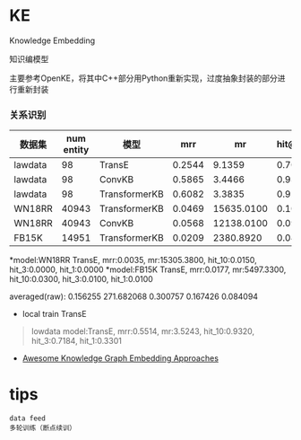 # KE
Knowledge  Embedding   

知识编模型




主要参考OpenKE，将其中C++部分用Python重新实现，过度抽象封装的部分进行重新封装 


### 关系识别
|数据集|num entity|模型|mrr|mr|hit@10|hit@3|hit@1|
|---|---|---|---|---|---|---|---|
|lawdata|98|TransE|0.2544|9.1359|0.7039|0.3883|0.0097|
|lawdata|98|ConvKB|0.5865|3.4466|0.9320|0.7184|0.4029|
|lawdata|98|TransformerKB|0.6082|3.3835|0.9272|0.7282|0.4320|
|WN18RR|40943|TransformerKB|0.0469|15635.0100|0.1000|0.0550|0.0250|
|WN18RR|40943|ConvKB|0.0568|12138.0100|0.0950|0.0600|0.0350|
|FB15K|14951|TransformerKB|0.0209|2380.8920|0.0405|0.0170|0.0075|

*model:WN18RR TransE, mrr:0.0035, mr:15305.3800, hit_10:0.0150, hit_3:0.0000, hit_1:0.0000
*model:FB15K TransE, mrr:0.0177, mr:5497.3300, hit_10:0.0300, hit_3:0.0100, hit_1:0.0100  


averaged(raw): 0.156255 271.682068 0.300757 0.167426    0.084094

* local train TransE
>lowdata model:TransE, mrr:0.5514, mr:3.5243, hit_10:0.9320, hit_3:0.7184, hit_1:0.3301


- [Awesome Knowledge Graph Embedding Approaches](https://gist.github.com/mommi84/07f7c044fa18aaaa7b5133230207d8d4)
 

# tips
    data feed 
    多轮训练（断点续训）
